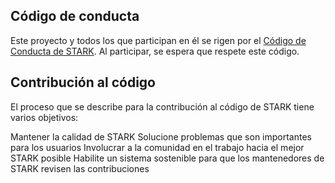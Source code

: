 ## Código de conducta

Este proyecto y todos los que participan en él se rigen por el [Código de Conducta de STARK](https://github.com/SebasDany/stark/blob/main/CODE_OF_CONDUCT.md).
Al participar, se espera que respete este código.

## Contribución al código

El proceso que se describe para la contribución al código de STARK tiene varios objetivos:

Mantener la calidad de STARK
Solucione problemas que son importantes para los usuarios
Involucrar a la comunidad en el trabajo hacia el mejor STARK posible
Habilite un sistema sostenible para que los mantenedores de STARK revisen las contribuciones

